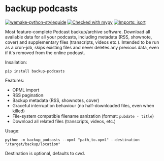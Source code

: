 # backup podcasts

[![wemake-python-styleguide](https://img.shields.io/badge/style-wemake-000000.svg)](https://github.com/wemake-services/wemake-python-styleguide)
[![Checked with mypy](https://www.mypy-lang.org/static/mypy_badge.svg)](https://mypy-lang.org/)
[![Imports: isort](https://img.shields.io/badge/%20imports-isort-%231674b1?style=flat&labelColor=ef8336)](https://pycqa.github.io/isort/)

Most feature-complete Podcast backup/archive software. Download all available data for all your podcasts, including metadata (RSS, shownote, cover) and supplementary files (transcripts, videos etc.). Intended to be run as a cron-job, skips existing files and never deletes any previous data, even if it's removed from the online podcast.

Insallation:

`pip install backup-podcasts`

Features:

* OPML import
* RSS pagination
* Backup metadata (RSS, shownotes, cover)
* Graceful interruption behaviour (no half-downloaded files, even when killed)
* File-system compatible filename sanization (format: `pubdate - title`)
* Download all related files (transcripts, videos, etc.)

Usage:

`python -m backup_podcasts --opml "path_to.opml" --destination "/target/backup/location"`

Destination is optional, defaults to cwd.
